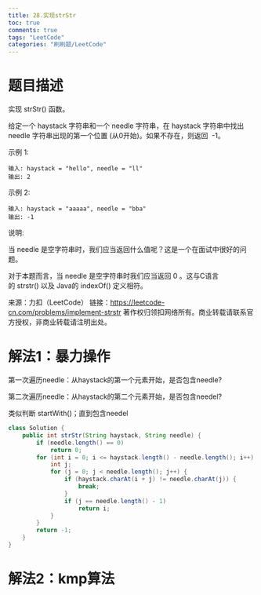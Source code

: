 ```yaml
---
title: 28.实现strStr
toc: true
comments: true
tags: "LeetCode"
categories: "刷刷题/LeetCode"
---
```


# 题目描述
实现 strStr() 函数。

给定一个 haystack 字符串和一个 needle 字符串，在 haystack 字符串中找出 needle 字符串出现的第一个位置 (从0开始)。如果不存在，则返回  -1。

示例 1:
```
输入: haystack = "hello", needle = "ll"
输出: 2
```
示例 2:
```
输入: haystack = "aaaaa", needle = "bba"
输出: -1
```
说明:

当 needle 是空字符串时，我们应当返回什么值呢？这是一个在面试中很好的问题。

对于本题而言，当 needle 是空字符串时我们应当返回 0 。这与C语言的 strstr() 以及 Java的 indexOf() 定义相符。

来源：力扣（LeetCode）
链接：https://leetcode-cn.com/problems/implement-strstr
著作权归领扣网络所有。商业转载请联系官方授权，非商业转载请注明出处。

# 解法1：暴力操作

第一次遍历needle：从haystack的第一个元素开始，是否包含needle?

第二次遍历needle：从haystack的第二个元素开始，是否包含needel?

类似判断 startWith()；直到包含needel

```java
class Solution {
    public int strStr(String haystack, String needle) {
        if (needle.length() == 0)
            return 0;
        for (int i = 0; i <= haystack.length() - needle.length(); i++) {
            int j;
            for (j = 0; j < needle.length(); j++) {
                if (haystack.charAt(i + j) != needle.charAt(j)) {
                    break;
                }
                if (j == needle.length() - 1)
                    return i;
            }
        }
        return -1;
    }
}
```

# 解法2：kmp算法

